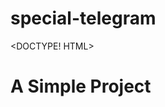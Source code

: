 # special-telegram

<DOCTYPE! HTML>
<H1>A Simple Project</H1>
<BODY>
 <!-- border="1px solid black;" --/>
<table>
 <th>
   <tr>
     <td>Caption One</td>
   </tr>
 </th>
    <tr>
     <td>Hello World</td>
   </tr>
</table>
</BODY>
</HTML>
